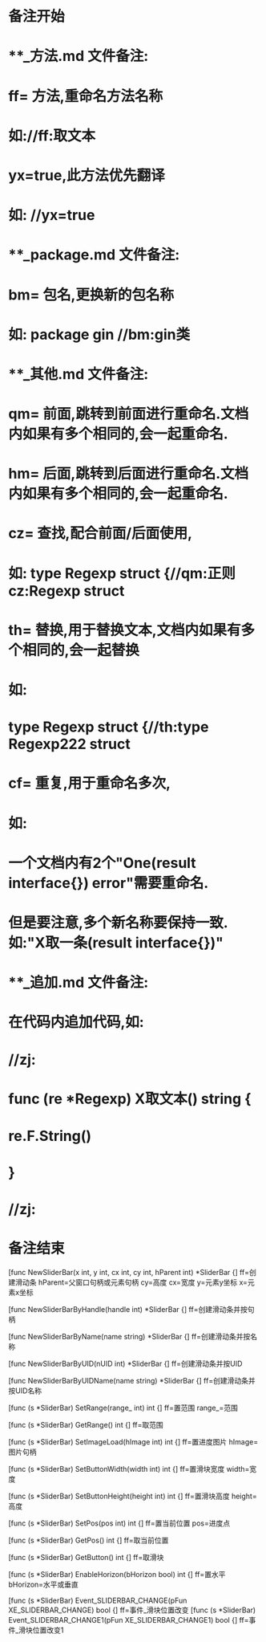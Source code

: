 # 备注开始
# **_方法.md 文件备注:
# ff= 方法,重命名方法名称
# 如://ff:取文本
#
# yx=true,此方法优先翻译
# 如: //yx=true

# **_package.md 文件备注:
# bm= 包名,更换新的包名称 
# 如: package gin //bm:gin类

# **_其他.md 文件备注:
# qm= 前面,跳转到前面进行重命名.文档内如果有多个相同的,会一起重命名.
# hm= 后面,跳转到后面进行重命名.文档内如果有多个相同的,会一起重命名.
# cz= 查找,配合前面/后面使用,
# 如: type Regexp struct {//qm:正则 cz:Regexp struct
#
# th= 替换,用于替换文本,文档内如果有多个相同的,会一起替换
# 如:
# type Regexp struct {//th:type Regexp222 struct
#
# cf= 重复,用于重命名多次,
# 如: 
# 一个文档内有2个"One(result interface{}) error"需要重命名.
# 但是要注意,多个新名称要保持一致. 如:"X取一条(result interface{})"

# **_追加.md 文件备注:
# 在代码内追加代码,如:
# //zj:
# func (re *Regexp) X取文本() string { 
# re.F.String()
# }
# //zj:
# 备注结束

[func NewSliderBar(x int, y int, cx int, cy int, hParent int) *SliderBar {]
ff=创建滑动条
hParent=父窗口句柄或元素句柄
cy=高度
cx=宽度
y=元素y坐标
x=元素x坐标

[func NewSliderBarByHandle(handle int) *SliderBar {]
ff=创建滑动条并按句柄

[func NewSliderBarByName(name string) *SliderBar {]
ff=创建滑动条并按名称

[func NewSliderBarByUID(nUID int) *SliderBar {]
ff=创建滑动条并按UID

[func NewSliderBarByUIDName(name string) *SliderBar {]
ff=创建滑动条并按UID名称

[func (s *SliderBar) SetRange(range_ int) int {]
ff=置范围
range_=范围

[func (s *SliderBar) GetRange() int {]
ff=取范围

[func (s *SliderBar) SetImageLoad(hImage int) int {]
ff=置进度图片
hImage=图片句柄

[func (s *SliderBar) SetButtonWidth(width int) int {]
ff=置滑块宽度
width=宽度

[func (s *SliderBar) SetButtonHeight(height int) int {]
ff=置滑块高度
height=高度

[func (s *SliderBar) SetPos(pos int) int {]
ff=置当前位置
pos=进度点

[func (s *SliderBar) GetPos() int {]
ff=取当前位置

[func (s *SliderBar) GetButton() int {]
ff=取滑块

[func (s *SliderBar) EnableHorizon(bHorizon bool) int {]
ff=置水平
bHorizon=水平或垂直

[func (s *SliderBar) Event_SLIDERBAR_CHANGE(pFun XE_SLIDERBAR_CHANGE) bool {]
ff=事件_滑块位置改变
[func (s *SliderBar) Event_SLIDERBAR_CHANGE1(pFun XE_SLIDERBAR_CHANGE1) bool {]
ff=事件_滑块位置改变1
